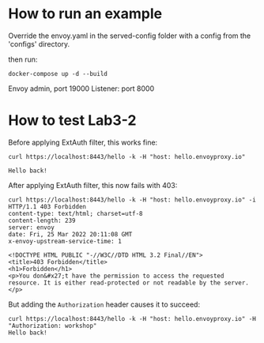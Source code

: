 
# How to run an example
Override the envoy.yaml in the served-config folder with a config from the 'configs' directory. 

then run: 

```
docker-compose up -d --build
```

Envoy admin, port 19000
Listener: port 8000

# How to test Lab3-2

Before applying ExtAuth filter, this works fine:
```
curl https://localhost:8443/hello -k -H "host: hello.envoyproxy.io"

Hello back!
```

After applying ExtAuth filter, this now fails with 403:
```
curl https://localhost:8443/hello -k -H "host: hello.envoyproxy.io" -i
HTTP/1.1 403 Forbidden
content-type: text/html; charset=utf-8
content-length: 239
server: envoy
date: Fri, 25 Mar 2022 20:11:08 GMT
x-envoy-upstream-service-time: 1

<!DOCTYPE HTML PUBLIC "-//W3C//DTD HTML 3.2 Final//EN">
<title>403 Forbidden</title>
<h1>Forbidden</h1>
<p>You don&#x27;t have the permission to access the requested resource. It is either read-protected or not readable by the server.</p>
```

But adding the `Authorization` header causes it to succeed:
```
curl https://localhost:8443/hello -k -H "host: hello.envoyproxy.io" -H "Authorization: workshop"
Hello back!
```